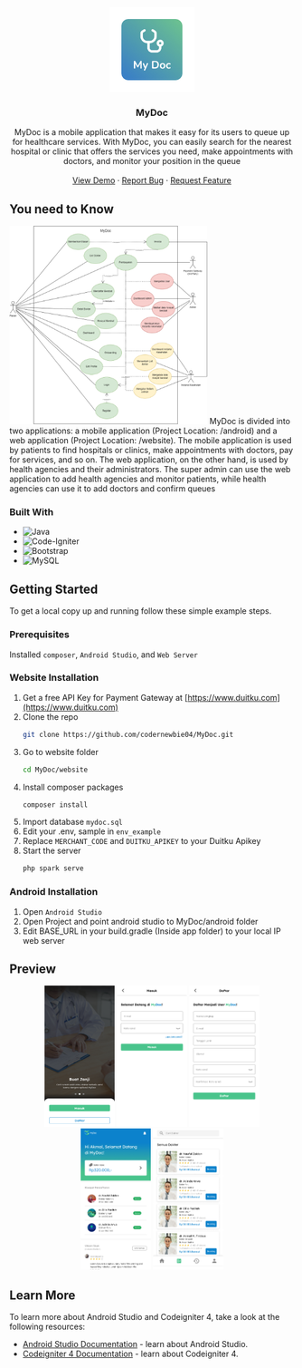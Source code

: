 <!-- PROJECT LOGO -->
<br />
<div align="center">
  <a href="https://github.com/codernewbie04/MyDoc">
    <img src="android/app/src/main/res/drawable/mydoc_logo.png" alt="Logo" width="150" height="150">
  </a>

  <h3 align="center">MyDoc</h3>

  <p align="center">
    MyDoc is a mobile application that makes it easy for its users to queue up for healthcare services. With MyDoc, you can easily search for the nearest hospital or clinic that offers the services you need, make appointments with doctors, and monitor your position in the queue
    <br />
    <br />
    <a href="https://akmalmf.my.id/mydoc.apk">View Demo</a>
    ·
    <a href="https://github.com/codernewbie04/MyDoc/issues">Report Bug</a>
    ·
    <a href="https://github.com/codernewbie04/MyDoc/issues">Request Feature</a>
  </p>
</div>

## You need to Know
<img src="documents/UsecaseDiagram.png" alt="Usecase Diagram" width="350" height="350">
MyDoc is divided into two applications: a mobile application (Project Location: /android) and a web application (Project Location: /website). The mobile application is used by patients to find hospitals or clinics, make appointments with doctors, pay for services, and so on. The web application, on the other hand, is used by health agencies and their administrators. The super admin can use the web application to add health agencies and monitor patients, while health agencies can use it to add doctors and confirm queues

### Built With
* ![Java](https://img.shields.io/badge/java-%23ED8B00.svg?style=for-the-badge&logo=java&logoColor=white)
* ![Code-Igniter](https://img.shields.io/badge/CodeIgniter-%23EF4223.svg?style=for-the-badge&logo=codeIgniter&logoColor=white)
* ![Bootstrap](https://img.shields.io/badge/bootstrap-%23563D7C.svg?style=for-the-badge&logo=bootstrap&logoColor=white)
* ![MySQL](https://img.shields.io/badge/mysql-%2300f.svg?style=for-the-badge&logo=mysql&logoColor=white)


## Getting Started
To get a local copy up and running follow these simple example steps.
### Prerequisites
Installed  `composer`, `Android Studio`, and `Web Server`
### Website Installation
1. Get a free API Key for Payment Gateway at [https://www.duitku.com](https://www.duitku.com)
2. Clone the repo
   ```sh
   git clone https://github.com/codernewbie04/MyDoc.git
   ```
3. Go to website folder
   ```sh
   cd MyDoc/website
   ```
4. Install composer packages
   ```sh
   composer install
   ```
5. Import database `mydoc.sql`
6. Edit your .env, sample in `env_example`
7. Replace `MERCHANT_CODE` and `DUITKU_APIKEY` to your Duitku Apikey
8. Start the server
   ```sh
   php spark serve
   ```

### Android Installation
1. Open `Android Studio`
2. Open Project and point android studio to MyDoc/android folder
3. Edit BASE_URL in your build.gradle (Inside app folder) to your local IP web server


## Preview
<div align="center">
<img src="documents/UI/Onboarding .png" alt="UI" width="124" height="249">
<img src="documents/UI/Login.png" alt="UI" width="124" height="249">
<img src="documents/UI/Register.png" alt="UI" width="124" height="249">
<img src="documents/UI/Dashboard.png" alt="UI" width="124" height="249">
<img src="documents/UI/List Dokter.png" alt="UI" width="124" height="249">
</div>


## Learn More

To learn more about Android Studio and Codeigniter 4, take a look at the following resources:

- [Android Studio Documentation](https://developer.android.com/docs) - learn about Android Studio.
- [Codeigniter 4 Documentation](https://codeigniter.com/user_guide/intro/index.html) - learn about Codeigniter 4.





